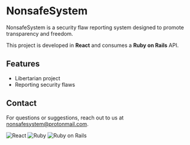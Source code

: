 # NonsafeSystem

NonsafeSystem is a security flaw reporting system designed to promote transparency and freedom.

This project is developed in **React** and consumes a **Ruby on Rails** API.

## Features

- Libertarian project
- Reporting security flaws

## Contact

For questions or suggestions, reach out to us at [nonsafesystem@protonmail.com](mailto:nonsafesystem@protonmail.com).

![React](https://img.icons8.com/color/48/000000/react-native.png) ![Ruby](https://img.icons8.com/color/48/000000/ruby-programming-language.png) ![Ruby on Rails](https://img.icons8.com/color/48/000000/ruby-on-rails.png)
